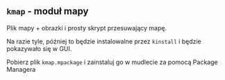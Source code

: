 ## `kmap` - moduł mapy

Plik mapy + obrazki i prosty skrypt przesuwający mapę. 

Na razie tyle, później to będzie instalowalne przez `kinstall` i będzie pokazywało się w GUI.

Pobierz plik `kmap.mpackage` i zainstaluj go w mudlecie za pomocą Package Managera

